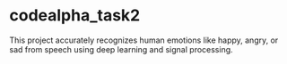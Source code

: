 # codealpha_task2
This project accurately recognizes human emotions like happy, angry, or sad from speech using deep learning and signal processing.
